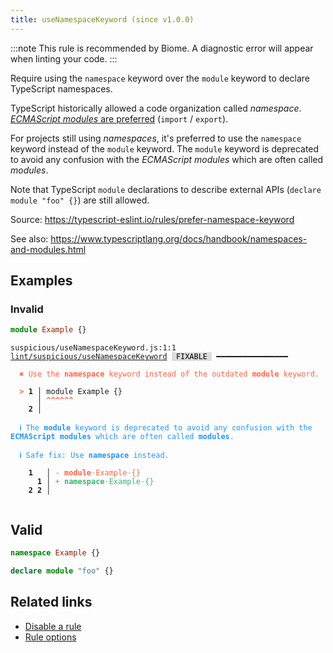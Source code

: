 ```yaml
---
title: useNamespaceKeyword (since v1.0.0)
---
```



:::note
This rule is recommended by Biome. A diagnostic error will appear when linting your code.
:::

Require using the `namespace` keyword over the `module` keyword to declare TypeScript namespaces.

TypeScript historically allowed a code organization called _namespace_.
[_ECMAScript modules_ are preferred](https://www.typescriptlang.org/docs/handbook/2/modules.html#typescript-namespaces) (`import` / `export`).

For projects still using _namespaces_, it's preferred to use the `namespace` keyword instead of the `module` keyword.
The `module` keyword is deprecated to avoid any confusion with the _ECMAScript modules_ which are often called _modules_.

Note that TypeScript `module` declarations to describe external APIs (`declare module "foo" {}`) are still allowed.

Source: https://typescript-eslint.io/rules/prefer-namespace-keyword

See also: https://www.typescriptlang.org/docs/handbook/namespaces-and-modules.html

## Examples

### Invalid

```ts
module Example {}
```

<pre class="language-text"><code class="language-text">suspicious/useNamespaceKeyword.js:1:1 <a href="https://biomejs.dev/linter/rules/use-namespace-keyword">lint/suspicious/useNamespaceKeyword</a> <span style="color: #000; background-color: #ddd;"> FIXABLE </span> ━━━━━━━━━━━━━━━━

<strong><span style="color: Tomato;">  </span></strong><strong><span style="color: Tomato;">✖</span></strong> <span style="color: Tomato;">Use the </span><span style="color: Tomato;"><strong>namespace</strong></span><span style="color: Tomato;"> keyword instead of the outdated </span><span style="color: Tomato;"><strong>module</strong></span><span style="color: Tomato;"> keyword.</span>
  
<strong><span style="color: Tomato;">  </span></strong><strong><span style="color: Tomato;">&gt;</span></strong> <strong>1 │ </strong>module Example {}
   <strong>   │ </strong><strong><span style="color: Tomato;">^</span></strong><strong><span style="color: Tomato;">^</span></strong><strong><span style="color: Tomato;">^</span></strong><strong><span style="color: Tomato;">^</span></strong><strong><span style="color: Tomato;">^</span></strong><strong><span style="color: Tomato;">^</span></strong>
    <strong>2 │ </strong>
  
<strong><span style="color: rgb(38, 148, 255);">  </span></strong><strong><span style="color: rgb(38, 148, 255);">ℹ</span></strong> <span style="color: rgb(38, 148, 255);">The </span><span style="color: rgb(38, 148, 255);"><strong>module</strong></span><span style="color: rgb(38, 148, 255);"> keyword is deprecated to avoid any confusion with the </span><span style="color: rgb(38, 148, 255);"><strong>ECMAScript modules</strong></span><span style="color: rgb(38, 148, 255);"> which are often called </span><span style="color: rgb(38, 148, 255);"><strong>modules</strong></span><span style="color: rgb(38, 148, 255);">.</span>
  
<strong><span style="color: rgb(38, 148, 255);">  </span></strong><strong><span style="color: rgb(38, 148, 255);">ℹ</span></strong> <span style="color: rgb(38, 148, 255);">Safe fix</span><span style="color: rgb(38, 148, 255);">: </span><span style="color: rgb(38, 148, 255);">Use </span><span style="color: rgb(38, 148, 255);"><strong>namespace</strong></span><span style="color: rgb(38, 148, 255);"> instead.</span>
  
    <strong>1</strong>  <strong> │ </strong><span style="color: Tomato;">-</span> <span style="color: Tomato;"><strong>m</strong></span><span style="color: Tomato;"><strong>o</strong></span><span style="color: Tomato;"><strong>d</strong></span><span style="color: Tomato;"><strong>u</strong></span><span style="color: Tomato;"><strong>l</strong></span><span style="color: Tomato;"><strong>e</strong></span><span style="color: Tomato;"><span style="opacity: 0.8;">·</span></span><span style="color: Tomato;">E</span><span style="color: Tomato;">x</span><span style="color: Tomato;">a</span><span style="color: Tomato;">m</span><span style="color: Tomato;">p</span><span style="color: Tomato;">l</span><span style="color: Tomato;">e</span><span style="color: Tomato;"><span style="opacity: 0.8;">·</span></span><span style="color: Tomato;">{</span><span style="color: Tomato;">}</span>
      <strong>1</strong><strong> │ </strong><span style="color: MediumSeaGreen;">+</span> <span style="color: MediumSeaGreen;"><strong>n</strong></span><span style="color: MediumSeaGreen;"><strong>a</strong></span><span style="color: MediumSeaGreen;"><strong>m</strong></span><span style="color: MediumSeaGreen;"><strong>e</strong></span><span style="color: MediumSeaGreen;"><strong>s</strong></span><span style="color: MediumSeaGreen;"><strong>p</strong></span><span style="color: MediumSeaGreen;"><strong>a</strong></span><span style="color: MediumSeaGreen;"><strong>c</strong></span><span style="color: MediumSeaGreen;"><strong>e</strong></span><span style="color: MediumSeaGreen;"><span style="opacity: 0.8;">·</span></span><span style="color: MediumSeaGreen;">E</span><span style="color: MediumSeaGreen;">x</span><span style="color: MediumSeaGreen;">a</span><span style="color: MediumSeaGreen;">m</span><span style="color: MediumSeaGreen;">p</span><span style="color: MediumSeaGreen;">l</span><span style="color: MediumSeaGreen;">e</span><span style="color: MediumSeaGreen;"><span style="opacity: 0.8;">·</span></span><span style="color: MediumSeaGreen;">{</span><span style="color: MediumSeaGreen;">}</span>
    <strong>2</strong> <strong>2</strong><strong> │ </strong>  
  
</code></pre>

## Valid

```ts
namespace Example {}
```

```ts
declare module "foo" {}
```

## Related links

- [Disable a rule](/linter/#disable-a-lint-rule)
- [Rule options](/linter/#rule-options)
